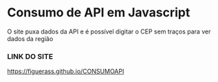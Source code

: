
# Consumo de API em Javascript 

O site puxa dados da API e é possível digitar o CEP sem traços para ver dados da região
### LINK DO SITE
<https://figuerass.github.io/CONSUMOAPI>
